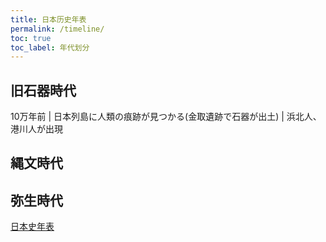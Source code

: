 ```yaml
---
title: 日本历史年表
permalink: /timeline/
toc: true
toc_label: 年代划分
---
```


## 旧石器時代

10万年前 | 日本列島に人類の痕跡が見つかる(金取遺跡で石器が出土)
 | 浜北人、港川人が出現

## 縄文時代

## 弥生時代

[日本史年表](https://rekishi-memo.net/nihonshi_nenpyou.html)